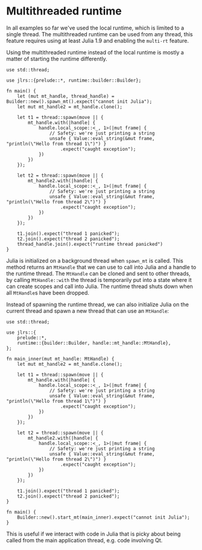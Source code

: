 # Multithreaded runtime

In all examples so far we've used the local runtime, which is limited to a single thread. The multithreaded runtime can be used from any thread, this feature requires using at least Julia 1.9 and enabling the `multi-rt` feature.

Using the multithreaded runtime instead of the local runtime is mostly a matter of starting the runtime differently.

```rust,ignore
use std::thread;

use jlrs::{prelude::*, runtime::builder::Builder};

fn main() {
    let (mut mt_handle, thread_handle) = Builder::new().spawn_mt().expect("cannot init Julia");
    let mut mt_handle2 = mt_handle.clone();

    let t1 = thread::spawn(move || {
        mt_handle.with(|handle| {
            handle.local_scope::<_, 1>(|mut frame| {
                // Safety: we're just printing a string
                unsafe { Value::eval_string(&mut frame, "println(\"Hello from thread 1\")") }
                    .expect("caught exception");
            })
        })
    });

    let t2 = thread::spawn(move || {
        mt_handle2.with(|handle| {
            handle.local_scope::<_, 1>(|mut frame| {
                // Safety: we're just printing a string
                unsafe { Value::eval_string(&mut frame, "println(\"Hello from thread 2\")") }
                    .expect("caught exception");
            })
        })
    });

    t1.join().expect("thread 1 panicked");
    t2.join().expect("thread 2 panicked");
    thread_handle.join().expect("runtime thread panicked")
}
```

Julia is initialized on a background thread when `spawn_mt` is called. This method returns an `MtHandle` that we can use to call into Julia and a handle to the runtime thread. The `MtHandle` can be cloned and sent to other threads, by calling `MtHandle::with` the thread is temporarily put into a state where it can create scopes and call into Julia. The runtime thread shuts down when all `MtHandle`s have been dropped.

Instead of spawning the runtime thread, we can also initialize Julia on the current thread and spawn a new thread that can use an `MtHandle`:

```rust,ignore
use std::thread;

use jlrs::{
    prelude::*,
    runtime::{builder::Builder, handle::mt_handle::MtHandle},
};

fn main_inner(mut mt_handle: MtHandle) {
    let mut mt_handle2 = mt_handle.clone();

    let t1 = thread::spawn(move || {
        mt_handle.with(|handle| {
            handle.local_scope::<_, 1>(|mut frame| {
                // Safety: we're just printing a string
                unsafe { Value::eval_string(&mut frame, "println(\"Hello from thread 1\")") }
                    .expect("caught exception");
            })
        })
    });

    let t2 = thread::spawn(move || {
        mt_handle2.with(|handle| {
            handle.local_scope::<_, 1>(|mut frame| {
                // Safety: we're just printing a string
                unsafe { Value::eval_string(&mut frame, "println(\"Hello from thread 2\")") }
                    .expect("caught exception");
            })
        })
    });

    t1.join().expect("thread 1 panicked");
    t2.join().expect("thread 2 panicked");
}

fn main() {
    Builder::new().start_mt(main_inner).expect("cannot init Julia");
}
```

This is useful if we interact with code in Julia that is picky about being called from the main application thread, e.g. code involving Qt.
